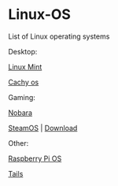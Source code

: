 # Linux-OS
List of Linux operating systems

Desktop:

[Linux Mint](https://linuxmint.com/)

[Cachy os](https://cachyos.org/)

Gaming:

[Nobara](https://nobaraproject.org/)

[SteamOS](https://store.steampowered.com/steamos/buildyourown) | 
[Download](https://store.steampowered.com/steamos/download/?ver=steamdeck&snr=)


Other:

[Raspberry Pi OS](https://www.raspberrypi.com/software/)

[Tails](https://tails.boum.org/)

